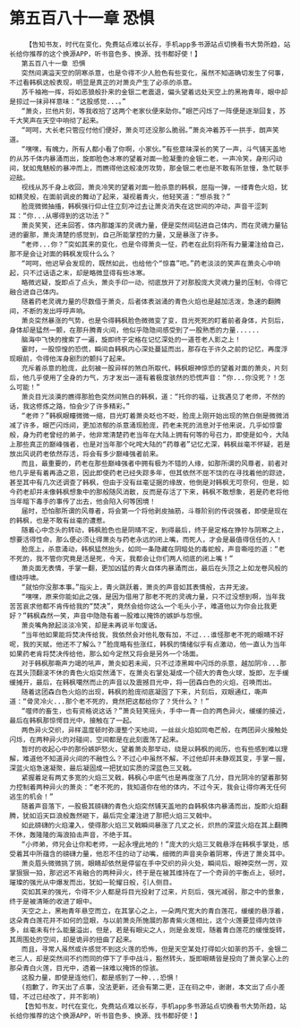 # 第五百八十一章 恐惧
        【告知书友，时代在变化，免费站点难以长存，手机app多书源站点切换看书大势所趋，站长给你推荐的这个换源APP，听书音色多、换源、找书都好使！】
       第五百八十一章 恐惧
       突然间满溢天空的阴寒杀意，也是令得不少人脸色有些变化，虽然不知道确切发生了何事，不过看韩枫这般表现，明显是真正的对萧炎产生了必杀的杀意。
       苏千袖袍一挥，将如恶狼般扑来的金银二老震退，偏头望着远处天空上的黑袍青年，眼中却是掠过一抹异样意味：“这股感觉...。”
       “萧炎，拦他片刻，等我收拾了这两个老家伙便来助你。”眼芒闪烁了一阵便是逐渐回复，苏千大笑声在天空中响彻了起来。
       “呵呵，大长老只管应付他们便好，萧炎可还没那么脆弱。”萧炎冲着苏千一拱手，朗声笑道。
       “嘿嘿，有魄力，所有人都小看了你啊，小家伙。”有些意味深长的笑了一声，斗气铺天盖地的从苏千体内暴涌而出，旋即脸色冰寒的望着对面一脸凝重的金银二老，一声冷笑，身形闪动间，犹如鬼魅般的暴冲而上，而瞧得他这般凌厉攻势，那金银二老也是不敢有所怠慢，急忙联手迎敌。
       视线从苏千身上收回，萧炎冷笑的望着对面一脸杀意的韩枫，屈指一弹，一缕青色火焰，犹如精灵般，在面前调皮的舞动了起来，凝视着青火，他轻笑道：“想杀我？”
       脸庞微微抽搐，韩枫强行仰止住立刻冲过去让萧炎消失在这世间的冲动，声音干涩刺耳：“你...从哪得到的这功法？”
       萧炎笑笑，还未回答，体内那雄浑的灵魂力量，便是突然间钻进自己体内，而在灵魂力量钻进的霎那，萧炎清楚的感觉到，自己所能掌控的力量，又是暴涨了许多。
       “老师...你？”突如其来的变化，也是令得萧炎一怔，药老在此刻将所有力量灌注给自己，那不是会让对面的韩枫发现什么么？
       “呵呵，他迟早会发现的，既然如此，也给他个“惊喜”吧。”药老淡淡的笑声在萧炎心中响起，只不过话语之末，却是略微显得有些冰寒。
       略微迟疑，旋即点了点头，萧炎手印一动，彻底放开了对那股庞大灵魂力量的压制，令得它融合进自己体内。
       随着药老灵魂力量的尽数借于萧炎，后者体表汹涌的青色火焰也是越加活泼，急速的翻腾间，不断的发出呼呼声响。
       萧炎突然暴涨的气势，也是令得韩枫脸色微微变了变，目光死死的盯着前者身体，片刻后，身体却是猛然一颤，在那升腾青火间，他似乎隐隐间感受到了一股熟悉的力量......
       脑海中飞快的搜索了一遍，旋即终于定格在记忆深处的一道苍老人影之上！
       霎时，一股惊惶的恐慌，瞬间自韩枫内心深处蔓延而出，那存在于许久之前的记忆，再度浮现眼前，令得他浑身剧烈的颤抖了起来。
       充斥着杀意的脸庞，此刻被一股异样的煞白所取代，韩枫眼神惊恐的望着对面的萧炎，片刻后，他几乎使用了全身的力气，方才发出一道有着极度骇然的恐慌声音：“你...你没死？！怎么可能！”
       萧炎目光淡漠的瞧得那脸色突然间煞白的韩枫，道：“托你的福，让我遇见了老师，不然的话，我这修炼之路，怕会少了许多精彩。”
       “老师？”韩枫眼瞳微微一缩，目光盯着萧炎眨也不眨，脸庞上刚开始出现的煞白倒是微微消减了许多，眼芒闪烁间，更加浓郁的杀意涌现脸庞，药老未死的消息对于他来说，几乎如惊雷般，身为药老曾经的弟子，他非常清楚药老当年在大陆上拥有何等的号召力，即使是如今，大陆上那些真正的巅峰强者，也是对当年那个叱咤大陆的“药尊者”记忆尤深，韩枫丝毫不怀疑，若是放出风说药老依然存活，将会有多少巅峰强者前来。
       而且，最重要的，药老在那些巅峰强者中拥有极为不错的人缘，如那所谓的风尊者，前者对他几乎是有着再造之恩，因此即使药老已经失踪多年，但其依然不屈不饶的在寻找着他的踪迹，甚至其中有几次还调查了韩枫，但由于没有丝毫证据的缘故，他倒是对韩枫无可奈何，但是，如今药老却并未像韩枫想象中的那般随风消散，反而是存活了下来，韩枫不敢想象，若是药老将他当年暗下毒手的事传了出去，他会陷入何等困境！
       届时，恐怕那所谓的风尊者，将会第一个将他剥皮抽筋，斗尊阶别的传说强者，即使是现在的韩枫，也是不敢有丝毫的遭惹。
       随着心中念头的转动，韩枫脸色也是阴晴不定，到得最后，终于是定格在狰狞与阴寒之上，想要活得性命，那么便必须让得萧炎与药老永远的闭上嘴，而死人，才会是最值得信任的人！
       脸庞上，杀意涌动，韩枫猛然抬头，如同一条隐藏在阴暗处的毒蛇般，声音嘶哑的道：“老不死的，我不管你究竟是活是死，今天，我都会让你们两人彻底的闭上嘴！”
       萧炎面无表情，手掌一翻，更加凶猛的青火自体内暴涌而出，最后在头顶之上如龙卷风般的缠绕呼啸。
       “就怕你没那本事。”指尖上，青火跳跃着，萧炎的声音如其表情般，古井无波。
       “嘿嘿，原来你能如此之强，是因为借用了那老不死的灵魂力量，只不过没想到啊，当年我苦苦哀求他都不肯传给我的“焚决”，竟然会给你这么一个毛头小子，难道他以为你会比我更好？”韩枫森然一笑，声音中隐隐有着一股难以掩饰的嫉妒与怨恨。
       萧炎嘴角掀起淡淡冷笑，却是未再说半句废话。
       “当年他如果能将焚决传给我，我依然会对他礼敬有加，不过...谁怪那老不死的眼睛不好呢，我的天赋，他还不了解么？”脸庞略有些涨红，韩枫的情绪似乎有点激动，他一直认为当年如果药老肯将焚决传给他，那么如今定然又将会是另外一个场面。
       对于韩枫那嘶声力竭的吼声，萧炎如若未闻，只不过漆黑眸中闪烁的杀意，越加阴冷...那在其头顶翻滚不休的青色火焰突然涌下，在萧炎右掌处凝成一个硕大的青色火球，旋即，左手缓缓摊开，最后，在韩枫噶然而止的声音以及震撼目光中，将一团森白色的火焰，召唤而出。
       随着这团森白色火焰的出现，韩枫的脸庞彻底凝固了下来，片刻后，双眼通红，嘶声道：“骨灵冷火...那个老不死的，竟然把这都给你了？凭什么？！”
       “噬师的畜生，也有资格说这话？”萧炎轻笑摇头，手中一青一白的两色异火，缓缓的接近，最后在韩枫那惊愕目光中，接触在了一起。
       两色异火交织，异样温度顿时弥漫整个天地间，一丝丝火焰如同电芒般，在两团异火接触处闪烁，在两种异火的对碰间，空间都是在此刻震荡了起来。
       暂时的收起心中的那份嫉妒怒火，望着萧炎那举动，绕是以韩枫的阅历，也有些感到难以理解，难道他不知道异火间的不融性么？不过心中虽然不解，不过他却并未静观其变，手掌一握，深蓝火焰急速凝聚，最后凝固成一把犹如实质的深蓝色三叉戟。
       紧握着足有两丈多宽的火焰三叉戟，韩枫心中底气也是再度涨了几分，目光阴冷的望着那努力控制着两种异火的萧炎：“老不死的，我知道你在他的体内，不过今天，我会让得你再无任何逃生的机会！”
       随着声音落下，一股极其磅礴的青色火焰突然铺天盖地的自韩枫体内暴涌而出，旋即火焰翻腾，犹如滔天巨浪般轰然砸下，最后完全灌注进了那把火焰三叉戟中。
       如此磅礴的火焰灌入，使得那火焰三叉戟瞬间暴涨了几丈之长，炽热的深蓝火焰在其上翻腾不休，轰隆隆的海浪拍击声音，不绝于耳。
       “小师弟，师兄会让你和老师，一起永埋此地的！”庞大的火焰三叉戟悬浮在韩枫手掌处，感受着其中所蕴含的磅礴力量，他忍不住的动了动嘴，细微的声音夹杂着阴寒，传进了萧炎耳中。
       萧炎眉头微微挑了挑，眼睛却依然是停留在手中交织的异火处，瞬间后，眼神突然一厉，双掌狠狠一拍，那迟迟不肯融合的两种异火，终于是在被其维持在了一个奇异的平衡点上，顿时，璀璨的强光从中爆发而出，犹如一轮耀日般，引人侧目。
       突如其来的强光，令得不少人都是将目光投射了过来，片刻后，强光减弱，那之中的景象，终于是被清晰的收进了眼中。
       天空之上，黑袍青年悬空而立，在其掌心之上，一朵两尺宽大的青白莲花，缓缓的悬浮着，这朵青白莲花并不如何的显眼，与以前萧炎所施展的那青紫火莲相比，这个火莲要显得内敛许多，丝毫未有什么能量溢出，但是，若是有眼尖之人，则是会发现，随着青白莲花的缓慢旋转，其周围处的空间，却是诡异的扭曲了起来。
       而且，寻常人虽然或许感觉不到这火莲的恐怖，但是天空某处打得如火如荼的苏千，金银二老三人，却是突然间不约而同的停下了手中战斗，豁然转头，旋即眼睛皆是投向了萧炎掌心上的那朵青白火莲，目光中，透着一抹难以掩饰的惊骇。
       这股力量，即使是连他们，都是感到了一种...恐惧！
       (抱歉了，昨天出了点事，没法更新，还会有第二更，正在码之中，谢谢，本文出了点小差错，不过已经改了，并不影响)
       【告知书友，时代在变化，免费站点难以长存，手机app多书源站点切换看书大势所趋，站长给你推荐的这个换源APP，听书音色多、换源、找书都好使！】